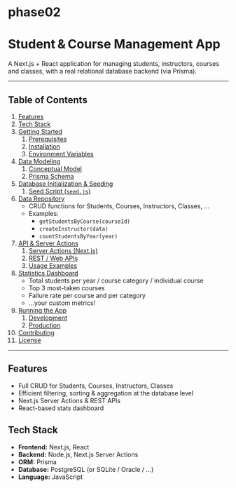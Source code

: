 # phase02

# Student & Course Management App

A Next.js + React application for managing students, instructors, courses and classes, with a real relational database backend (via Prisma).

---

## Table of Contents

1. [Features](#features)  
2. [Tech Stack](#tech-stack)  
3. [Getting Started](#getting-started)  
   1. [Prerequisites](#prerequisites)  
   2. [Installation](#installation)  
   3. [Environment Variables](#environment-variables)  
4. [Data Modeling](#data-modeling)  
   1. [Conceptual Model](#conceptual-model)  
   2. [Prisma Schema](#prisma-schema)  
5. [Database Initialization & Seeding](#database-initialization--seeding)  
   1. [Seed Script (`seed.js`)](#seed-script-seedjs)  
6. [Data Repository](#data-repository)  
   - CRUD functions for Students, Courses, Instructors, Classes, …  
   - Examples:  
     - `getStudentsByCourse(courseId)`  
     - `createInstructor(data)`  
     - `countStudentsByYear(year)`  
7. [API & Server Actions](#api--server-actions)  
   1. [Server Actions (Next.js)](#server-actions-nextjs)  
   2. [REST / Web APIs](#rest--web-apis)  
   3. [Usage Examples](#usage-examples)  
8. [Statistics Dashboard](#statistics-dashboard)  
   - Total students per year / course category / individual course  
   - Top 3 most-taken courses  
   - Failure rate per course and per category  
   - …your custom metrics!  
9. [Running the App](#running-the-app)  
   1. [Development](#development)  
   2. [Production](#production)  
10. [Contributing](#contributing)  
11. [License](#license)  

---

## Features

- Full CRUD for Students, Courses, Instructors, Classes  
- Efficient filtering, sorting & aggregation at the database level  
- Next.js Server Actions & REST APIs  
- React-based stats dashboard  

## Tech Stack

- **Frontend:** Next.js, React  
- **Backend:** Node.js, Next.js Server Actions  
- **ORM:** Prisma  
- **Database:** PostgreSQL (or SQLite / Oracle / …)  
- **Language:** JavaScript  

